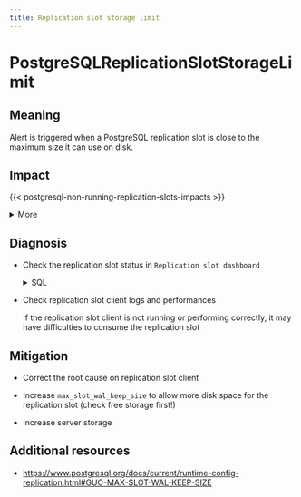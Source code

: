 ```yaml
---
title: Replication slot storage limit
---
```


# PostgreSQLReplicationSlotStorageLimit

## Meaning

Alert is triggered when a PostgreSQL replication slot is close to the maximum size it can use on disk.

## Impact

{{< postgresql-non-running-replication-slots-impacts >}}

<details>
<summary>More</summary>

The `max_slot_wal_keep_size` parameter specifies the maximum size of WAL files that replication slots can retain in the `pg_wal` directory at checkpoint time.

If `restart_lsn` of a replication slot falls behind the current LSN by more than the given size, the standby using the slot may no longer be able to continue replication due to removal of required WAL files
</details>

## Diagnosis

- Check the replication slot status in `Replication slot dashboard`

    <details>
    <summary>SQL</summary>

    {{% sql "sql/list-replication-slots.sql" %}}

    </details>

- Check replication slot client logs and performances

    If the replication slot client is not running or performing correctly, it may have difficulties to consume the replication slot

## Mitigation

- Correct the root cause on replication slot client

- Increase `max_slot_wal_keep_size` to allow more disk space for the replication slot (check free storage first!)

- Increase server storage

## Additional resources

- <https://www.postgresql.org/docs/current/runtime-config-replication.html#GUC-MAX-SLOT-WAL-KEEP-SIZE>
